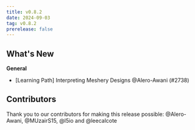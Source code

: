 ```yaml
---
title: v0.8.2
date: 2024-09-03
tag: v0.8.2
prerelease: false
---
```


## What's New
**General**
- [Learning Path] Interpreting Meshery Designs  @Alero-Awani (#2738)

## Contributors

Thank you to our contributors for making this release possible:
@Alero-Awani, @MUzairS15, @l5io and @leecalcote


